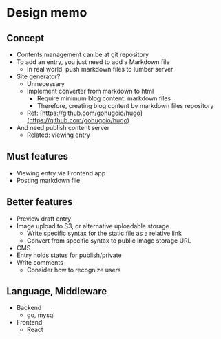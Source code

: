# Design memo

## Concept

* Contents management can be at git repository
* To add an entry, you just need to add a Markdown file
    * In real world, push markdown files to lumber server
* Site generator?
    * Unnecessary
    * Implement converter from markdown to html
        * Require minimum blog content: markdown files
        * Therefore, creating blog content by markdown files repository
    * Ref: [https://github.com/gohugoio/hugo](https://github.com/gohugoio/hugo)
* And need publish content server
    * Related: viewing entry

## Must features

* Viewing entry via Frontend app
* Posting markdown file

## Better features

* Preview draft entry
* Image upload to S3, or alternative uploadable storage
    * Write specific syntax for the static file as a relative link
    * Convert from specific syntax to public image storage URL
* CMS
* Entry holds status for publish/private
* Write comments
    * Consider how to recognize users

## Language, Middleware

* Backend
    * go, mysql
* Frontend
    * React
